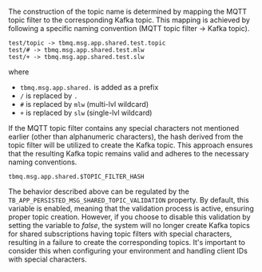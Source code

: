 
The construction of the topic name is determined by mapping the MQTT topic filter to the corresponding Kafka topic. 
This mapping is achieved by following a specific naming convention (MQTT topic filter -> Kafka topic).

```
test/topic -> tbmq.msg.app.shared.test.topic
test/# -> tbmq.msg.app.shared.test.mlw
test/+ -> tbmq.msg.app.shared.test.slw
```

where
* `tbmq.msg.app.shared.` is added as a prefix
* `/` is replaced by `.`
* `#` is replaced by `mlw` (multi-lvl wildcard)
* `+` is replaced by `slw` (single-lvl wildcard)

If the MQTT topic filter contains any special characters not mentioned earlier (other than alphanumeric characters), 
the hash derived from the topic filter will be utilized to create the Kafka topic. 
This approach ensures that the resulting Kafka topic remains valid and adheres to the necessary naming conventions.

```
tbmq.msg.app.shared.$TOPIC_FILTER_HASH
```

The behavior described above can be regulated by the `TB_APP_PERSISTED_MSG_SHARED_TOPIC_VALIDATION` property.
By default, this variable is enabled, meaning that the validation process is active, ensuring proper topic creation.
However, if you choose to disable this validation by setting the variable to _false_,
the system will no longer create Kafka topics for shared subscriptions having topic filters with special characters, 
resulting in a failure to create the corresponding topics.
It's important to consider this when configuring your environment and handling client IDs with special characters.
